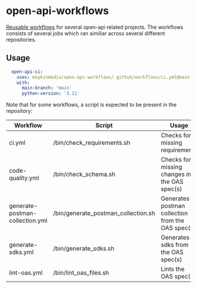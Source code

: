 # open-api-workflows
[Reusable workflows](/.github/workflows/) for several open-api related projects.
The workflows consists of several jobs which ran similiar across several different
repositories.

## Usage

```yaml
  open-api-ci:
    uses: maykinmedia/open-api-workflows/.github/workflows/ci.yml@main
    with:
      main-branch: 'main'
      python-version: '3.11'
```

Note that for some workflows, a script is expected to be present in the repository:

| Workflow  | Script |  Usage |
| ------------- | ------------- | ------------- |
| ci.yml  | /bin/check_requirements.sh  | Checks for missing requirements |
| code-quality.yml  | /bin/check_schema.sh  | Checks for missing changes in the OAS spec(s) |
| generate-postman-collection.yml  | /bin/generate_postman_collection.sh  | Generates a postman collection from the OAS spec(s) |
| generate-sdks.yml  | /bin/generate_sdks.sh  | Generates sdks from the OAS spec(s) |
| lint-oas.yml  | /bin/lint_oas_files.sh  | Lints the OAS spec(s) |
